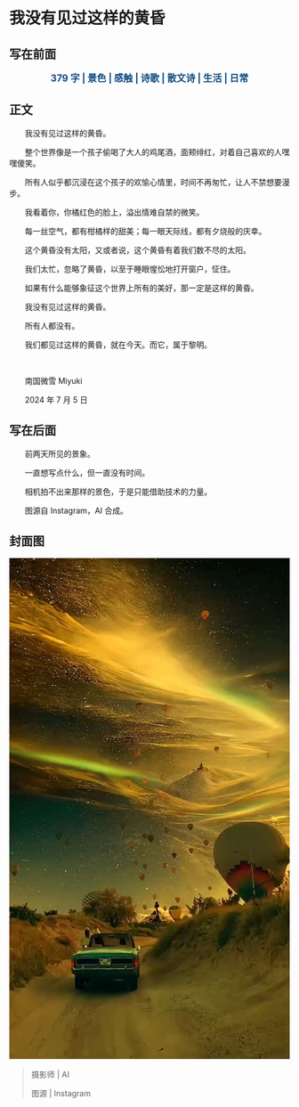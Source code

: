 # 我没有见过这样的黄昏

## 写在前面

<p style="color:#0f4c81; text-align:center; font-weight:bold; font-size:larger;">379 字 | 景色 | 感触 | 诗歌 | 散文诗 | 生活 | 日常</p>

## 正文

　　我没有见过这样的黄昏。

　　整个世界像是一个孩子偷喝了大人的鸡尾酒，面颊绯红，对着自己喜欢的人嘿嘿傻笑。

　　所有人似乎都沉浸在这个孩子的欢愉心情里，时间不再匆忙，让人不禁想要漫步。

　　我看着你，你橘红色的脸上，溢出情难自禁的微笑。

　　每一丝空气，都有柑橘样的甜美；每一眼天际线，都有夕烧般的庆幸。

　　这个黄昏没有太阳，又或者说，这个黄昏有着我们数不尽的太阳。

　　我们太忙，忽略了黄昏，以至于睡眼惺忪地打开窗户，怔住。

　　如果有什么能够象征这个世界上所有的美好，那一定是这样的黄昏。

　　我没有见过这样的黄昏。

　　所有人都没有。

　　我们都见过这样的黄昏，就在今天。而它，属于黎明。

<br />

　　南国微雪 Miyuki

　　2024 年 7 月 5 日

## 写在后面

　　前两天所见的景象。

　　一直想写点什么，但一直没有时间。

　　相机拍不出来那样的景色，于是只能借助技术的力量。

　　图源自 Instagram，AI 合成。

## 封面图

![](https://raw.githubusercontent.com/TinySnow/GithubImageHosting/main/blog/articles/literature/我没有见过这样的黄昏.jpg)

> 摄影师 | AI
>
> 图源 | Instagram